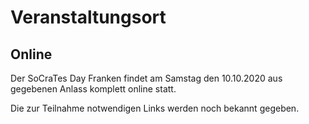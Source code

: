 # Veranstaltungsort

## Online

Der SoCraTes Day Franken findet am Samstag den 10.10.2020 aus gegebenen Anlass komplett online statt.

Die zur Teilnahme notwendigen Links werden noch bekannt gegeben.
